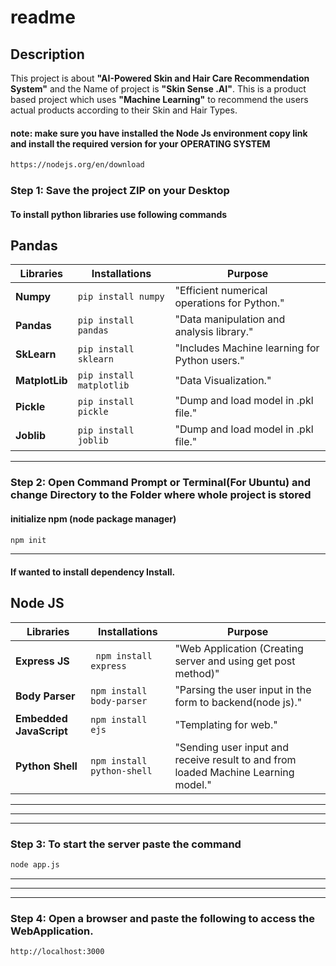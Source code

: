 # readme

## Description
This project is about **"AI-Powered Skin and Hair Care Recommendation System"** and the Name of project is **"Skin Sense .AI"**. This is a product based project which uses **"Machine Learning"** to recommend the users actual products according to their Skin and Hair Types.

#### note: make sure you have installed the Node Js environment copy link and install the required version for your OPERATING SYSTEM
```bash 
https://nodejs.org/en/download
```

### Step 1: Save the project ZIP on your Desktop

#### To install python libraries use following commands
## Pandas
| Libraries | Installations | Purpose |
| --- | --- | --- |
| **Numpy** | `pip install numpy` | "Efficient numerical operations for Python." |
| **Pandas** | ` pip install pandas ` | "Data manipulation and analysis library." |
| **SkLearn** | ` pip install sklearn ` | "Includes Machine learning for Python users." |
| **MatplotLib** | ` pip install matplotlib ` | "Data Visualization." | 
| **Pickle** | ` pip install pickle ` | "Dump and load model in .pkl file." | 
| **Joblib** | ` pip install joblib ` | "Dump and load model in .pkl file." | 

---


### Step 2: Open Command Prompt or Terminal(For Ubuntu) and change Directory to the Folder where whole project is stored 
#### initialize npm (node package manager)
``` bash
npm init
```
---
#### If wanted to install dependency Install.
## Node JS
| Libraries | Installations | Purpose |
| --- | --- | --- |
| **Express JS** | ` npm install express` | "Web Application (Creating server and using get post method)" |
| **Body Parser** | ` npm install body-parser ` | "Parsing the user input in the form to backend(node js)." |
| **Embedded JavaScript** | ` npm install ejs ` | "Templating for web." |
| **Python Shell** | ` npm install python-shell ` | "Sending user input and receive result to and from loaded Machine Learning model." | 

---
---
---

### Step 3: To start the server paste the command
```bash
node app.js
```

---
---
---


### Step 4: Open a browser and paste the following to access the WebApplication.
```bash
http://localhost:3000 
```

